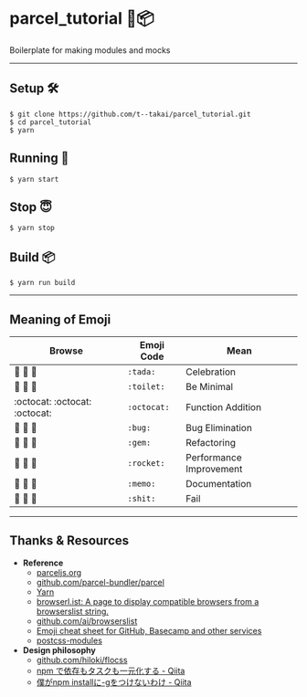 # parcel_tutorial 🚀📦
Boilerplate for making modules and mocks

***

## Setup 🛠

```
$ git clone https://github.com/t--takai/parcel_tutorial.git
$ cd parcel_tutorial
$ yarn
```

## Running 🚀

```
$ yarn start
```

## Stop 😇

```
$ yarn stop
```

## Build 📦

```
$ yarn run build
```

***

## Meaning of Emoji

| Browse                        | Emoji Code  | Mean                    |
| ----------------------------- | ----------- | ----------------------- |
| :tada: :tada: :tada:          | `:tada:`    | Celebration             |
| :toilet: :toilet: :toilet:    | `:toilet:`  | Be Minimal              |
| :octocat: :octocat: :octocat: | `:octocat:` | Function Addition       |
| :bug: :bug: :bug:             | `:bug:`     | Bug Elimination         |
| :gem: :gem: :gem:             | `:gem:`     | Refactoring             |
| :rocket: :rocket: :rocket:    | `:rocket:`  | Performance Improvement |
| :memo: :memo: :memo:          | `:memo:`    | Documentation           |
| :shit: :shit: :shit:          | `:shit:`    | Fail                    |

***

## Thanks & Resources

* **Reference**
    * [parceljs.org](https://parceljs.org/)
    * [github.com/parcel-bundler/parcel](https://github.com/parcel-bundler/parcel)
    * [Yarn](https://yarnpkg.com/ja/)
    * [browserl.ist: A page to display compatible browsers from a browserslist string.](http://browserl.ist/?q=%3E+10%25+in+JP%2C+last+2+major+versions%2C+last+2+versions%2C+not+%3C+5%25%2C+ie+%3E%3D+11%2C+Firefox+ESR%2C+last+3+Edge+major+versions+)
    * [github.com/ai/browserslist](https://github.com/ai/browserslist)
    * [Emoji cheat sheet for GitHub, Basecamp and other services](https://www.webpagefx.com/tools/emoji-cheat-sheet/)
    * [postcss-modules](https://github.com/css-modules/postcss-modules)
* **Design philosophy**
    * [github.com/hiloki/flocss](https://github.com/hiloki/flocss)
    * [npm で依存もタスクも一元化する - Qiita](http://qiita.com/Jxck_/items/efaff21b977ddc782971)
    * [僕がnpm installに-gをつけないわけ - Qiita](https://qiita.com/Mic-U/items/cd456d6bea72937464f8)
